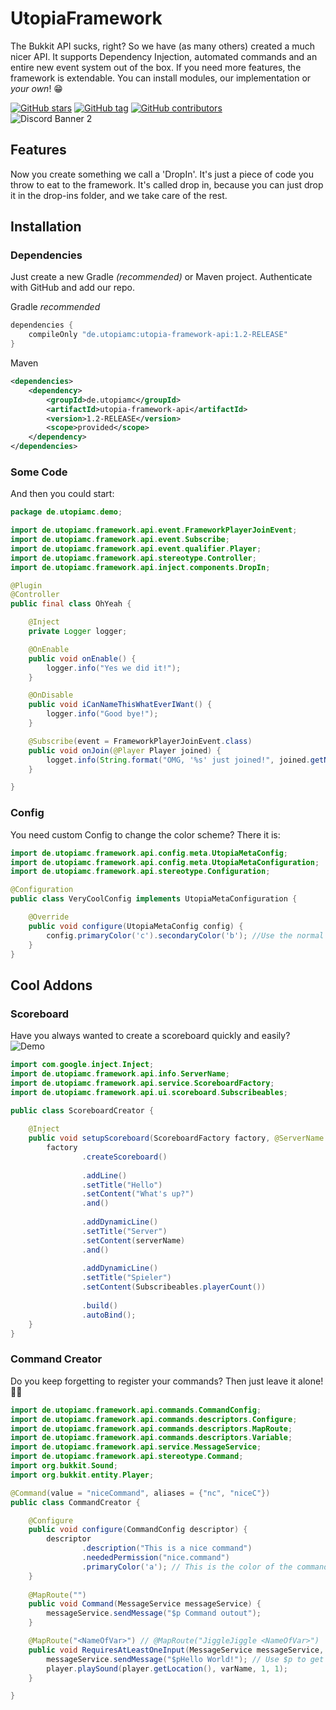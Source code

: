 
# UtopiaFramework

The Bukkit API sucks, right? So we have (as many others) created a much nicer API. It supports Dependency Injection, automated commands and an entire new event system out of the box. If you need more features, the framework is extendable. You can install modules, our implementation or *your own*! 😁

[![GitHub stars](https://badgen.net/github/stars/Utopiamc/UtopiaFramework)](https://GitHub.comUtopiamc/UtopiaFramework/)
[![GitHub tag](https://img.shields.io/github/last-commit/Utopiamc/UtopiaFramework.svg)](https://GitHub.com/Utopiamc/UtopiaFramework/last-commit/)
[![GitHub contributors](https://badgen.net/github/contributors/Utopiamc/UtopiaFramework)](https://GitHub.com/Utopiamc/UtopiaFramework/graphs/contributors/)
<br>
![Discord Banner 2](https://discordapp.com/api/guilds/746669192241086504/widget.png?style=banner2)


## Features

Now you create something we call a 'DropIn'. It's just a piece of code you throw to eat to the framework. It's called drop in, because you can just drop it in the drop-ins folder, and we take care of the rest.


## Installation

### Dependencies

Just create a new Gradle *(recommended)* or Maven project. Authenticate with GitHub and add our repo.

Gradle *recommended*
```groovy
dependencies {
    compileOnly "de.utopiamc:utopia-framework-api:1.2-RELEASE"
}
```

Maven
```xml
<dependencies>
    <dependency>
        <groupId>de.utopiamc</groupId>
        <artifactId>utopia-framework-api</artifactId>
        <version>1.2-RELEASE</version>
        <scope>provided</scope>
    </dependency>
</dependencies>
```

### Some Code

And then you could start:

```java
package de.utopiamc.demo;

import de.utopiamc.framework.api.event.FrameworkPlayerJoinEvent;
import de.utopiamc.framework.api.event.Subscribe;
import de.utopiamc.framework.api.event.qualifier.Player;
import de.utopiamc.framework.api.stereotype.Controller;
import de.utopiamc.framework.api.inject.components.DropIn;

@Plugin
@Controller
public final class OhYeah {

    @Inject
    private Logger logger;

    @OnEnable
    public void onEnable() {
        logger.info("Yes we did it!");
    }

    @OnDisable
    public void iCanNameThisWhatEverIWant() {
        logger.info("Good bye!");
    }

    @Subscribe(event = FrameworkPlayerJoinEvent.class)
    public void onJoin(@Player Player joined) {
        logget.info(String.format("OMG, '%s' just joined!", joined.getName()));
    }

}
```

### Config

You need custom Config to change the color scheme?
There it is: 

```java
import de.utopiamc.framework.api.config.meta.UtopiaMetaConfig;
import de.utopiamc.framework.api.config.meta.UtopiaMetaConfiguration;
import de.utopiamc.framework.api.stereotype.Configuration;

@Configuration
public class VeryCoolConfig implements UtopiaMetaConfiguration {

    @Override
    public void configure(UtopiaMetaConfig config) {
        config.primaryColor('c').secondaryColor('b'); //Use the normal Minecraft color codes!
    }
}
```

## Cool Addons
### Scoreboard
Have you always wanted to create a scoreboard quickly and easily? <br>
![Demo](https://media.discordapp.net/attachments/748504230738001961/1025148491426709504/unknown.png)
```java
import com.google.inject.Inject;
import de.utopiamc.framework.api.info.ServerName;
import de.utopiamc.framework.api.service.ScoreboardFactory;
import de.utopiamc.framework.api.ui.scoreboard.Subscribeables;

public class ScoreboardCreator {
    
    @Inject
    public void setupScoreboard(ScoreboardFactory factory, @ServerName String serverName) {
        factory
                .createScoreboard()
                
                .addLine()
                .setTitle("Hello")
                .setContent("What's up?")
                .and()
                
                .addDynamicLine()
                .setTitle("Server")
                .setContent(serverName)
                .and()
                
                .addDynamicLine()
                .setTitle("Spieler")
                .setContent(Subscribeables.playerCount())
                
                .build()
                .autoBind();
    }
}
```
### Command Creator
Do you keep forgetting to register your commands? Then just leave it alone! 🤟🏻
```java
import de.utopiamc.framework.api.commands.CommandConfig;
import de.utopiamc.framework.api.commands.descriptors.Configure;
import de.utopiamc.framework.api.commands.descriptors.MapRoute;
import de.utopiamc.framework.api.commands.descriptors.Variable;
import de.utopiamc.framework.api.service.MessageService;
import de.utopiamc.framework.api.stereotype.Command;
import org.bukkit.Sound;
import org.bukkit.entity.Player;

@Command(value = "niceCommand", aliases = {"nc", "niceC"})
public class CommandCreator {

    @Configure
    public void configure(CommandConfig descriptor) {
        descriptor
                .description("This is a nice command")
                .neededPermission("nice.command")
                .primaryColor('a'); // This is the color of the command Prefix
    }
    
    @MapRoute("")
    public void Command(MessageService messageService) {
        messageService.sendMessage("$p Command outout");
    }

    @MapRoute("<NameOfVar>") // @MapRoute("JiggleJiggle <NameOfVar>")
    public void RequiresAtLeastOneInput(MessageService messageService, Player player, @Variable("NameOfVar") Sound varName) {
        messageService.sendMessage("$pHello World!"); // Use $p to get the primaryColor
        player.playSound(player.getLocation(), varName, 1, 1);
    }

}
```
